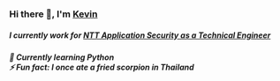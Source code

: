 ### <h3>Hi there 👋, I'm <a href="http://kevincapule.com/"  target="_blank">Kevin</a></h3>

<h5>I currently work for <a href="https://www.whitehatsec.com/" target="_blank">NTT Application Security as a Technical Engineer<a></h5>
  <h5>
  🌱 Currently learning Python <br>
  ⚡ Fun fact: I once ate a fried scorpion in Thailand
  </h5>

<!--
**kapoolay/kapoolay** is a ✨ _special_ ✨ repository because its `README.md` (this file) appears on your GitHub profile.

Here are some ideas to get you started:

- 🔭 I’m currently working on ...
- 🌱 I’m currently learning ...
- 👯 I’m looking to collaborate on ...
- 🤔 I’m looking for help with ...
- 💬 Ask me about ...
- 📫 How to reach me: ...
- 😄 Pronouns: ...
- ⚡ Fun fact: ...
testing with GitHub email

-->
